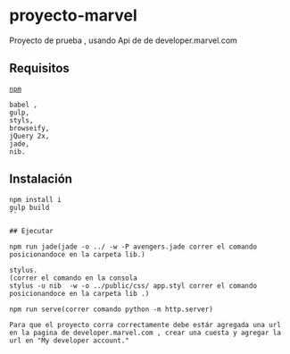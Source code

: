 # proyecto-marvel

Proyecto de prueba , usando Api de de developer.marvel.com 

## Requisitos

[`npm`](http://npmjs.org)
```
babel ,
gulp,
styls,
browseify,
jQuery 2x,
jade,
nib.
```

## Instalación
```
npm install i
gulp build
``

## Ejecutar
```

```
npm run jade(jade -o ../ -w -P avengers.jade correr el comando posicionandoce en la carpeta lib.)

stylus.
(correr el comando en la consola
stylus -u nib  -w -o ../public/css/ app.styl correr el comando posicionandoce en la carpeta lib .)

npm run serve(correr comando python -m http.server) 
```

```
Para que el proyecto corra correctamente debe estár agregada una url en la pagina de developer.marvel.com , crear una cuesta y agregar la url en "My developer account."

````

